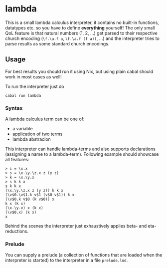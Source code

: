 # lambda
This is a small lambda calculus interpreter, it contains no built-in functions, datatypes etc. so you have to define __everything__ yourself!
The only small QoL feature is that natural numbers (1, 2, ...) get parsed to their respective church encoding (`\f.\a.f a`, `\f.\a.f (f a))`, ...) and the interpreter tries to parse results as some standard church encodings.

## Usage
For best results you should run it using Nix, but using plain cabal should work in most cases as well!

To run the interpreter just do
```
cabal run lambda
```

### Syntax
A lambda calculus term can be one of:
  - a variable
  - application of two terms
  - lambda abstracion

This interpreter can handle lambda-terms and also supports declarations (assigning a name to a lambda-term).
Following example should showcase all features:
```
> i = \x.x
> s = \x.\y.\z.x z (y z)
> k = \x.\y.x
> s k k x
s k k x
(\x.\y.\z.x z (y z)) k k x
(\v$0.\v$1.k v$1 (v$0 v$1)) k x
(\v$0.k v$0 (k v$0)) x
k x (k x)
(\x.\y.x) x (k x)
(\v$0.x) (k x)
x
```

Behind the scenes the interpreter just exhaustively applies beta- and eta-reductions.

### Prelude
You can supply a prelude (a collection of functions that are loaded when the interpreter is started) to the interpreter in a file `prelude.lmd`.
